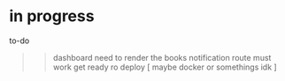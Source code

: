 # in progress

to-do

>> dashboard need to render the books
>> notification route must work
>> get ready ro deploy [ maybe docker or somethings idk ]
